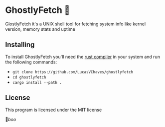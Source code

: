 # GhostlyFetch 👻

GlostlyFetch it's a UNIX shell tool for fetching system info like kernel version, memory stats and uptime  

## Installing

To install GhostlyFetch you'll need the [rust compiler](https://www.rust-lang.org/tools/install) in your system
and run the following commands:

 - `git clone https://github.com/LucasVChaves/ghostlyfetch`  
 - `cd ghostlyfetch`  
 - `cargo install --path .`


## License

This program is licensed under the MIT license

👻*boo*  